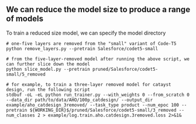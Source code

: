 ## We can reduce the model size to produce a range of models
To train a reduced size model, we can specify the model directory

```
# one-five layers are removed from the "small" variant of Code-T5
python remove_layers.py --pretrain Salesforce/codet5-small

# from the five-layer-removed model after running the above script, we can further slice down the model
python slice_model.py --pretrain pruned/Salesforce/codet5-small/5_removed

# for example, to train a three-layer removed model for catayst design, run the following script
stdbuf -oL -eL python run_trainer.py --with_weights 0 --from_scratch 0 --data_dir path/to/data/AHO/100p_catdesign/ --output_dir example/aho_catdesign_3removed/ --task_type product --num_epoc 100 --pretrain ${WORKING_DIR}$/pruned/Salesforce/codet5-small/3_removed --num_classes 2 > example/log.train.aho.catdesign.3removed.loss 2>&1&
```

